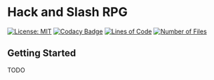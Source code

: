 # Hack and Slash RPG

[![License: MIT](https://img.shields.io/badge/License-MIT-yellow.svg)](https://opensource.org/licenses/MIT)
[![Codacy Badge](https://app.codacy.com/project/badge/Grade/537531f30f60456c8cf0deab5db13c72)](https://www.codacy.com/gh/nickbedner/hack-and-slash-rpg/dashboard?utm_source=github.com&amp;utm_medium=referral&amp;utm_content=nickbedner/hack-and-slash-rpg&amp;utm_campaign=Badge_Grade)
[![Lines of Code](https://tokei.rs/b1/github/nickbedner/hack-and-slash-rpg?category=lines)](https://github.com/XAMPPRocky/tokei)
[![Number of Files](https://tokei.rs/b1/github/nickbedner/hack-and-slash-rpg?category=files)](https://github.com/XAMPPRocky/tokei)

## Getting Started

TODO
